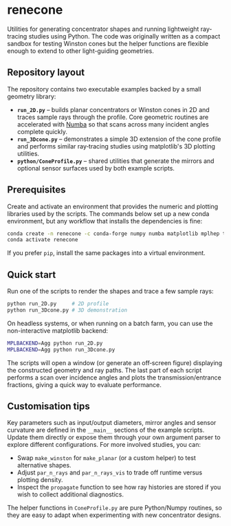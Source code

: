 # renecone

Utilities for generating concentrator shapes and running lightweight ray-tracing
studies using Python. The code was originally written as a compact sandbox for
testing Winston cones but the helper functions are flexible enough to extend to
other light-guiding geometries.

## Repository layout

The repository contains two executable examples backed by a small geometry
library:

- **`run_2D.py`** – builds planar concentrators or Winston cones in 2D and
  traces sample rays through the profile. Core geometric routines are
  accelerated with [Numba](https://numba.pydata.org/) so that scans across many
  incident angles complete quickly.
- **`run_3Dcone.py`** – demonstrates a simple 3D extension of the cone profile
  and performs similar ray‑tracing studies using matplotlib's 3D plotting
  utilities.
- **`python/ConeProfile.py`** – shared utilities that generate the mirrors and
  optional sensor surfaces used by both example scripts.

## Prerequisites

Create and activate an environment that provides the numeric and plotting
libraries used by the scripts. The commands below set up a new conda
environment, but any workflow that installs the dependencies is fine:

```bash
conda create -n renecone -c conda-forge numpy numba matplotlib mplhep tqdm
conda activate renecone
```

If you prefer `pip`, install the same packages into a virtual environment.

## Quick start

Run one of the scripts to render the shapes and trace a few sample rays:

```bash
python run_2D.py     # 2D profile
python run_3Dcone.py # 3D demonstration
```

On headless systems, or when running on a batch farm, you can use the
non-interactive matplotlib backend:

```bash
MPLBACKEND=Agg python run_2D.py
MPLBACKEND=Agg python run_3Dcone.py
```

The scripts will open a window (or generate an off‑screen figure) displaying the
constructed geometry and ray paths. The last part of each script performs a scan
over incidence angles and plots the transmission/entrance fractions, giving a
quick way to evaluate performance.

## Customisation tips

Key parameters such as input/output diameters, mirror angles and sensor
curvature are defined in the `__main__` sections of the example scripts. Update
them directly or expose them through your own argument parser to explore
different configurations. For more involved studies, you can:

- Swap `make_winston` for `make_planar` (or a custom helper) to test alternative
  shapes.
- Adjust `par_n_rays` and `par_n_rays_vis` to trade off runtime versus plotting
  density.
- Inspect the `propagate` function to see how ray histories are stored if you
  wish to collect additional diagnostics.

The helper functions in `ConeProfile.py` are pure Python/Numpy routines, so they
are easy to adapt when experimenting with new concentrator designs.
